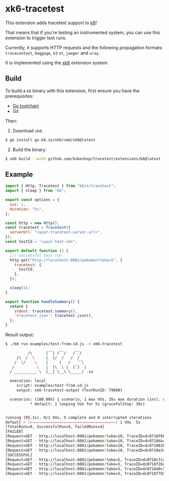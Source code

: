 # xk6-tracetest

This extension adds tracetest support to [k6](https://github.com/grafana/k6)! 

That means that if you're testing an instrumented system, you can use this extension to trigger test runs.

Currently, it supports HTTP requests and the following propagation formats: `tracecontext`, `baggage`, `b3` `ot`, `jaeger` and `xray`.

It is implemented using the [xk6](https://github.com/grafana/xk6) extension system.

## Build

To build a `k6` binary with this extension, first ensure you have the prerequisites:

- [Go toolchain](https://go101.org/article/go-toolchain.html)
- Git

Then:

1. Download `xk6`:

```bash
$ go install go.k6.io/xk6/cmd/xk6@latest
```

2. Build the binary:

```bash
$ xk6 build --with github.com/kubeshop/tracetest/extensions/k6@latest
```

## Example

```javascript
import { Http, Tracetest } from "k6/x/tracetest";
import { sleep } from "k6";

export const options = {
  vus: 1,
  duration: "5s",
};

const http = new Http();
const tracetest = Tracetest({
  serverUrl: "<your-tracetest-server-url>",
});
const testId = "<your-test-id>";

export default function () {
  /// successful test run
  http.get("http://localhost:8081/pokemon?take=5", {
    tracetest: {
      testId,
    },
  });

  sleep(1);
}

export function handleSummary() {
  return {
    stdout: tracetest.summary(),
    'tracetest.json': tracetest.json(),
  };
}
```

Result output:

```bash
$ ./k6 run examples/test-from-id.js -o xk6-tracetest

          /\      |‾‾| /‾‾/   /‾‾/   
     /\  /  \     |  |/  /   /  /    
    /  \/    \    |     (   /   ‾‾\  
   /          \   |  |\  \ |  (‾)  | 
  / __________ \  |__| \__\ \_____/ .io

  execution: local
     script: examples/test-from-id.js
     output: xk6-tracetest-output (TestRunID: 79680)

  scenarios: (100.00%) 1 scenario, 1 max VUs, 35s max duration (incl. graceful stop):
           * default: 1 looping VUs for 5s (gracefulStop: 30s)


running (05.1s), 0/1 VUs, 5 complete and 0 interrupted iterations
default ✓ [======================================] 1 VUs  5s
[TotalRuns=8, SuccessfulRus=4, FailedRuns=4] 
[FAILED] 
[Request=GET - http://localhost:8081/pokemon?take=10, TraceID=dc0718f6bd99b3dc30cc624b154beb23, RunState=FINISHED FailingSpecs=false, TracetestURL= http://localhost:11633/test/nDdBCnoVg/run/28] 
[Request=GET - http://localhost:8081/pokemon?take=10, TraceID=dc0718dacd99b3dc30dc0ed028659513, RunState=FINISHED FailingSpecs=false, TracetestURL= http://localhost:11633/test/nDdBCnoVg/run/25] 
[Request=GET - http://localhost:8081/pokemon?take=10, TraceID=dc071882b699b3dc30f993c5e0a8b330, RunState=FINISHED FailingSpecs=false, TracetestURL= http://localhost:11633/test/nDdBCnoVg/run/26] 
[Request=GET - http://localhost:8081/pokemon?take=10, TraceID=dc0718e3c599b3dc30c09b0fff1e83d7, RunState=FINISHED FailingSpecs=false, TracetestURL= http://localhost:11633/test/nDdBCnoVg/run/27] 
[SUCCESSFUL] 
[Request=GET - http://localhost:8081/pokemon?take=5, TraceID=dc0718cfcd99b3dc301f7fc40fa024a8, RunState=FINISHED FailingSpecs=false, TracetestURL= http://localhost:11633/test/J0d887oVR/run/145] 
[Request=GET - http://localhost:8081/pokemon?take=5, TraceID=dc0718f2bd99b3dc300da669a9c1d4b5, RunState=FINISHED FailingSpecs=false, TracetestURL= http://localhost:11633/test/J0d887oVR/run/142] 
[Request=GET - http://localhost:8081/pokemon?take=5, TraceID=dc0718e0c599b3dc30e774886605729d, RunState=FINISHED FailingSpecs=false, TracetestURL= http://localhost:11633/test/J0d887oVR/run/143] 
[Request=GET - http://localhost:8081/pokemon?take=5, TraceID=dc0718f7b599b3dc30f5fab29c1b01f4, RunState=FINISHED FailingSpecs=false, TracetestURL= http://localhost:11633/test/J0d887oVR/run/144] 
```
